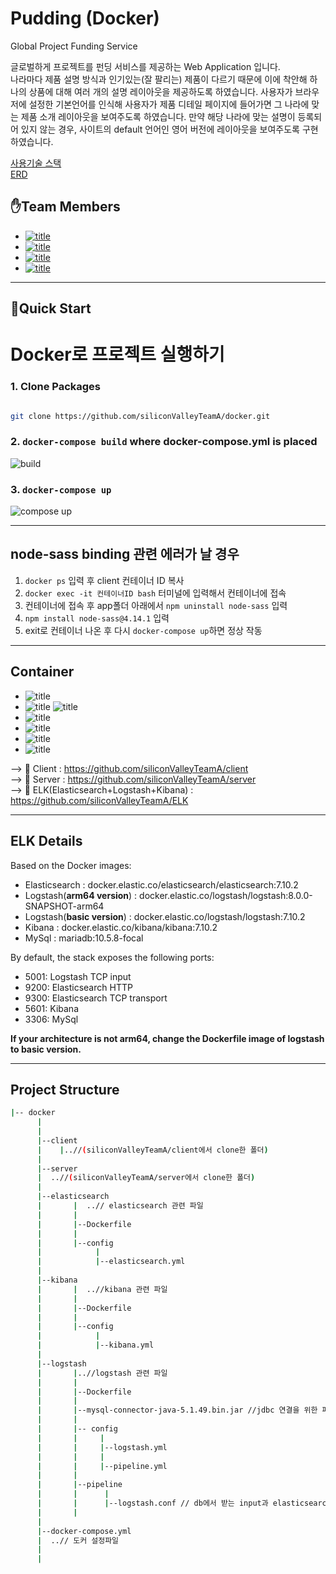 # Pudding (Docker)

Global Project Funding Service

글로벌하게 프로젝트를 펀딩 서비스를 제공하는 Web Application 입니다. <br>
나라마다 제품 설명 방식과 인기있는(잘 팔리는) 제품이 다르기 때문에 이에 착안해 하나의 상품에 대해 여러 개의 설명 레이아웃을 제공하도록 하였습니다. 사용자가 브라우저에 설정한 기본언어를 인식해 사용자가 제품 디테일 페이지에 들어가면 그 나라에 맞는 제품 소개 레이아웃을 보여주도록 하였습니다. 만약 해당 나라에 맞는 설명이 등록되어 있지 않는 경우, 사이트의 default 언어인 영어 버전에 레이아웃을 보여주도록 구현하였습니다. <br>

[사용기술 스택](https://github.com/siliconValleyTeamA/client/wiki/Design-Doc#%EC%82%AC%EC%9A%A9%EA%B8%B0%EC%88%A0) <br>
[ERD](https://github.com/siliconValleyTeamA/client/wiki/Schema)

## ✋Team Members

- [![title](https://img.shields.io/badge/DEVLOPER-최윤선-123456)](https://github.com/OMEGA-Y)
- [![title](https://img.shields.io/badge/DEVLOPER-이연정-123456)](https://github.com/YeonJeongLee00)
- [![title](https://img.shields.io/badge/DEVLOPER-유창헌-123456)](https://github.com/dbckdgjs369)
- [![title](https://img.shields.io/badge/DEVLOPER-노기진-123456)](https://github.com/nohgijin)

---

## 🐳Quick Start 

# Docker로 프로젝트 실행하기

### 1. Clone Packages
```bash

git clone https://github.com/siliconValleyTeamA/docker.git

```

### 2. `docker-compose build` where docker-compose.yml is placed
![build](https://user-images.githubusercontent.com/67114268/106907141-43070200-6741-11eb-99b4-93f812b19aeb.gif)

### 3. `docker-compose up`

![compose up](https://user-images.githubusercontent.com/49175629/106901338-f91b1d80-673a-11eb-9e72-5e47cf9dd1a7.gif)

---

## node-sass binding 관련 에러가 날 경우

1. `docker ps` 입력 후 client 컨테이너 ID 복사 <br>
2. `docker exec -it 컨테이너ID bash` 터미널에 입력해서 컨테이너에 접속 <br>
3. 컨테이너에 접속 후 app폴더 아래에서 `npm uninstall node-sass` 입력 <br>
4. `npm install node-sass@4.14.1` 입력 <br>
5. exit로 컨테이너 나온 후 다시 `docker-compose up`하면 정상 작동

---

## Container
- ![title](https://img.shields.io/badge/-React-61DAFB?&logo=React&logoColor=white)
- ![title](https://img.shields.io/badge/-Node.js-339933?&logo=Node.js&logoColor=white)  ![title](https://img.shields.io/badge/-Express-000000?&logo=Express&logoColor=white) 
- ![title](https://img.shields.io/badge/-Elasticsearch-F4BD19?&logo=Elasticsearch&logoColor=white)
- ![title](https://img.shields.io/badge/-Logstash-02BFB3?&logo=Logstash&logoColor=white)
- ![title](https://img.shields.io/badge/-Kibana-E9488C?&logo=Kibana&logoColor=white)
- ![title](https://img.shields.io/badge/-MySQL-4479A1?&logo=MySQL&logoColor=white)

--> 📁 Client : https://github.com/siliconValleyTeamA/client   
--> 📁 Server : https://github.com/siliconValleyTeamA/server <br>
--> 📁 ELK(Elasticsearch+Logstash+Kibana) : https://github.com/siliconValleyTeamA/ELK

---

## ELK Details

Based on the Docker images:

* Elasticsearch : docker.elastic.co/elasticsearch/elasticsearch:7.10.2
* Logstash(**arm64 version**) : docker.elastic.co/logstash/logstash:8.0.0-SNAPSHOT-arm64
* Logstash(**basic version**) : docker.elastic.co/logstash/logstash:7.10.2
* Kibana : docker.elastic.co/kibana/kibana:7.10.2
* MySql : mariadb:10.5.8-focal

By default, the stack exposes the following ports:

* 5001: Logstash TCP input
* 9200: Elasticsearch HTTP
* 9300: Elasticsearch TCP transport
* 5601: Kibana
* 3306: MySql

**If your architecture is not arm64, change the Dockerfile image of logstash to basic version.**

---

## Project Structure
```bash
|-- docker
      |
      |
      |--client 
      |    |..//(siliconValleyTeamA/client에서 clone한 폴더)
      |
      |--server
      |  ..//(siliconValleyTeamA/server에서 clone한 폴더)
      |
      |--elasticsearch
      |       |  ..// elasticsearch 관련 파일
      |       |
      |       |--Dockerfile
      |       |
      |       |--config
      |            |
      |            |--elasticsearch.yml
      |
      |--kibana
      |       |  ..//kibana 관련 파일
      |       |
      |       |--Dockerfile
      |       |
      |       |--config
      |            |
      |            |--kibana.yml
      |
      |--logstash
      |       |..//logstash 관련 파일
      |       |
      |       |--Dockerfile
      |       |
      |       |--mysql-connector-java-5.1.49.bin.jar //jdbc 연결을 위한 파일
      |       |
      |       |-- config
      |       |     |
      |       |     |--logstash.yml
      |       |     |
      |       |     |--pipeline.yml
      |       |      
      |       |--pipeline
      |       |      |
      |       |      |--logstash.conf // db에서 받는 input과 elasticsearch에 저장되는 output을 
      |       |
      |
      |--docker-compose.yml
      |  ..// 도커 설정파일
      |
      |
 ```
      

